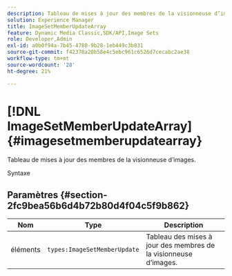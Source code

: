 ```yaml
---
description: Tableau de mises à jour des membres de la visionneuse d’images.
solution: Experience Manager
title: ImageSetMemberUpdateArray
feature: Dynamic Media Classic,SDK/API,Image Sets
role: Developer,Admin
exl-id: a0b0f94a-7b45-4780-9b28-1eb449c3b831
source-git-commit: f42378a20b58e4c5ebc961c6526d7cecabc2ae38
workflow-type: tm+mt
source-wordcount: '28'
ht-degree: 21%

---
```


# [!DNL ImageSetMemberUpdateArray]{#imagesetmemberupdatearray}

Tableau de mises à jour des membres de la visionneuse d’images.

Syntaxe

## Paramètres {#section-2fc9bea56b6d4b72b80d4f04c5f9b862}

| Nom | Type | Description |
|---|---|---|
| éléments | `types:ImageSetMemberUpdate` | Tableau des mises à jour des membres de la visionneuse d’images. |
